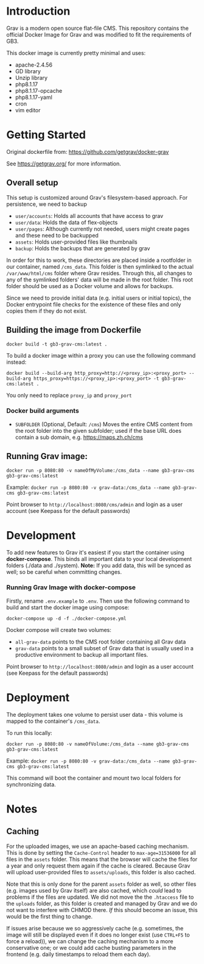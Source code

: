 # Introduction
Grav is a modern open source flat-file CMS. This repository contains the official Docker Image for Grav and was modified to fit the requirements of GB3.

This docker image is currently pretty minimal and uses:

* apache-2.4.56
* GD library
* Unzip library
* php8.1.17
* php8.1.17-opcache
* php8.1.17-yaml
* cron
* vim editor

# Getting Started

Original dockerfile from: https://github.com/getgrav/docker-grav

See https://getgrav.org/ for more information.

## Overall setup

This setup is customized around Grav's filesystem-based approach. For persistence, we need to backup

* `user/accounts`: Holds all accounts that have access to grav
* `user/data`: Holds the data of flex-objects
* `user/pages`: Although currently not needed, users might create pages and these need to be backupped
* `assets`: Holds user-provided files like thumbnails
* `backup`: Holds the backups that are generated by grav

In order for this to work, these directories are placed inside a rootfolder in our container, named `/cms_data`. This
folder is then symlinked to the actual `/var/www/html/cms` folder where Grav resides. Through this, all changes to any of
the symlinked folders' data will be made in the root folder. This root folder should be used as a Docker volume and
allows for backups.

Since we need to provide initial data (e.g. initial users or initial topics), the Docker entrypoint file checks for the
existence of these files and only copies them if they do not exist.

## Building the image from Dockerfile

```shell
docker build -t gb3-grav-cms:latest .
```

To build a docker image within a proxy you can use the following command instead:

```shell
docker build --build-arg http_proxy=http://<proxy_ip>:<proxy_port> --build-arg https_proxy=https://<proxy_ip>:<proxy_port> -t gb3-grav-cms:latest .
```
You only need to replace `proxy_ip` and `proxy_port`

### Docker build arguments
* `SUBFOLDER` (Optional, Default: `/cms`) Moves the entire CMS content from the root folder into the given subfolder; used if the base URL does contain a sub domain, e.g. https://maps.zh.ch/cms 

## Running Grav image:

```shell
docker run -p 8080:80 -v nameOfMyVolume:/cms_data --name gb3-grav-cms gb3-grav-cms:latest
```

Example: `docker run -p 8080:80 -v grav-data:/cms_data --name gb3-grav-cms gb3-grav-cms:latest`

Point browser to `http://localhost:8080/cms/admin` and login as a user account (see Keepass for the default passwords)

# Development

To add new features to Grav it's easiest if you start the container using **docker-compose**. This binds all important data 
to your local development folders (./data and ./system). **Note:** If you add data, this will be synced as well; so be
careful when committing changes.

### Running Grav Image with docker-compose

Firstly, rename `.env.example` to `.env`. Then use the following command to build and start the docker image using compose:

```shell
docker-compose up -d -f ./docker-compose.yml
```

Docker compose will create two volumes:
* `all-grav-data` points to the CMS root folder containing all Grav data
* `grav-data` points to a small subset of Grav data that is usually used in a productive environment to backup all important files.

Point browser to `http://localhost:8080/admin` and login as a user account (see Keepass for the default passwords)

# Deployment

The deployment takes one volume to persist user data - this volume is mapped to the container's `/cms_data`.

To run this locally:
```shell
docker run -p 8080:80 -v nameOfVolume:/cms_data --name gb3-grav-cms gb3-grav-cms:latest
```

Example: `docker run -p 8080:80 -v grav-data:/cms_data --name gb3-grav-cms gb3-grav-cms:latest`

This command will boot the container and mount two local folders for synchronizing data.

# Notes

## Caching

For the uploaded images, we use an apache-based caching mechanism. This is done by setting the `Cache-Control` header
to `max-age=31536000` for all files in the `assets` folder. This means that the browser will cache the files for a year
and only request them again if the cache is cleared. Because Grav will upload user-provided files to `assets/uploads`,
this folder is also cached.

Note that this is only done for the parent `assets` folder as well, so other files (e.g. images used by Grav itself) are
also cached, which *could* lead to problems if the files are updated. We did not move the the `.htaccess` file to the 
`uploads` folder, as this folder is created and managed by Grav and we do not want to interfere with CHMOD there. *If*
this should become an issue, this would be the first thing to change.

If issues arise because we so aggressively cache (e.g. sometimes, the image will still be displayed even if it does no
longer exist (use `CTRL+F5` to force a reload)), we can change the caching mechanism to a more conservative one; or we
could add cache busting parameters in the frontend (e.g. daily timestamps to reload them each day).